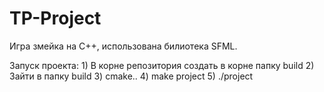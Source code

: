 # TP-Project

Игра змейка на C++, использована билиотека SFML.

Запуск проекта:
    1) В корне репозитория создать в корне папку build
    2) Зайти в папку build
    3) cmake..
    4) make project
    5) ./project
    
    
